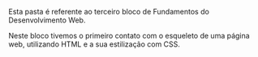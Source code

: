 Esta pasta é referente ao terceiro bloco de Fundamentos do Desenvolvimento Web.

Neste bloco tivemos o primeiro contato com o esqueleto de uma página web, utilizando HTML e a sua estilização com CSS.
